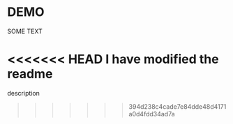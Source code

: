 # DEMO

SOME TEXT

<<<<<<< HEAD
I have modified the readme
=======
description
>>>>>>> 394d238c4cade7e84dde48d4171a0d4fdd34ad7a
